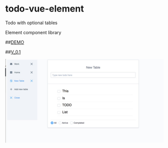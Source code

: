 # todo-vue-element
Todo with optional tables<br>

Element component library<br>

##[DEMO](https://tim1023.github.io/todo-vue-element/index.html)

##[V_0.1](https://github.com/Tim1023/todomvc-vue2.x-element)

![](https://github.com/Tim1023/todo-vue-element/blob/master/dist/todolist.jpeg)

